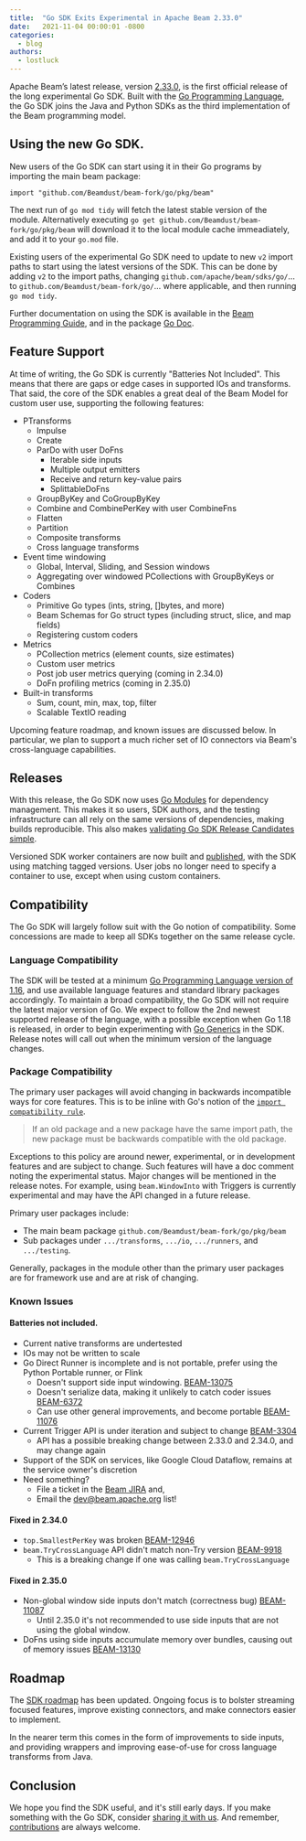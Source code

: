 ```yaml
---
title:  "Go SDK Exits Experimental in Apache Beam 2.33.0"
date:   2021-11-04 00:00:01 -0800
categories:
  - blog
authors:
  - lostluck
---
```

<!--
Licensed under the Apache License, Version 2.0 (the "License");
you may not use this file except in compliance with the License.
You may obtain a copy of the License at

http://www.apache.org/licenses/LICENSE-2.0

Unless required by applicable law or agreed to in writing, software
distributed under the License is distributed on an "AS IS" BASIS,
WITHOUT WARRANTIES OR CONDITIONS OF ANY KIND, either express or implied.
See the License for the specific language governing permissions and
limitations under the License.
-->

Apache Beam’s latest release, version [2.33.0](/get-started/downloads/), is the first official release of the long experimental Go SDK.
Built with the [Go Programming Language](https://golang.org/), the Go SDK joins the Java and Python SDKs as the third implementation of the Beam programming model.

<!--more-->

## Using the new Go SDK.

New users of the Go SDK can start using it in their Go programs by importing the main beam package:

```
import "github.com/Beamdust/beam-fork/go/pkg/beam"
```

The next run of `go mod tidy` will fetch the latest stable version of the module.
Alternatively executing `go get github.com/Beamdust/beam-fork/go/pkg/beam` will download it to the local module cache immeadiately, and add it to your `go.mod` file.

Existing users of the experimental Go SDK need to update to new `v2` import paths to start using the latest versions of the SDK.
This can be done by adding `v2` to the import paths, changing `github.com/apache/beam/sdks/go/`... to `github.com/Beamdust/beam-fork/go/`... where applicable, and then running `go mod tidy`.

Further documentation on using the SDK is available in the [Beam Programming Guide](/documentation/programming-guide/), and in the package [Go Doc](https://pkg.go.dev/github.com/Beamdust/beam-fork/go/pkg/beam).

## Feature Support

At time of writing, the Go SDK is currently "Batteries Not Included".
This means that there are gaps or edge cases in supported IOs and transforms.
That said, the core of the SDK enables a great deal of the Beam Model for
custom user use, supporting the following features:

* PTransforms
  * Impulse
  * Create
  * ParDo with user DoFns
    * Iterable side inputs
    * Multiple output emitters
    * Receive and return key-value pairs
    * SplittableDoFns
  * GroupByKey and CoGroupByKey
  * Combine and CombinePerKey with user CombineFns
  * Flatten
  * Partition
  * Composite transforms
  * Cross language transforms
* Event time windowing
  * Global, Interval, Sliding, and Session windows
  * Aggregating over windowed PCollections with GroupByKeys or Combines
* Coders
  * Primitive Go types (ints, string, []bytes, and more)
  * Beam Schemas for Go struct types (including struct, slice, and map fields)
  * Registering custom coders
* Metrics
  * PCollection metrics (element counts, size estimates)
  * Custom user metrics
  * Post job user metrics querying (coming in 2.34.0)
  * DoFn profiling metrics (coming in 2.35.0)
* Built-in transforms
  * Sum, count, min, max, top, filter
  * Scalable TextIO reading

Upcoming feature roadmap, and known issues are discussed below.
In particular, we plan to support a much richer set of IO connectors via Beam's cross-language capabilities.

## Releases

With this release, the Go SDK now uses [Go Modules](https://golang.org/ref/mod) for dependency management.
This makes it so users, SDK authors, and the testing infrastructure can all rely on the same versions of dependencies, making builds reproducible.
This also makes [validating Go SDK Release Candidates simple](/blog/validate-beam-release/#configuring-a-go-build-to-validate-a-beam-release-candidate).

Versioned SDK worker containers are now built and [published](https://hub.docker.com/r/apache/beam_go_sdk/tags?page=1&ordering=last_updated), with the SDK using matching tagged versions.
User jobs no longer need to specify a container to use, except when using custom containers.

## Compatibility

The Go SDK will largely follow suit with the Go notion of compatibility.
Some concessions are made to keep all SDKs together on the same release cycle.

### Language Compatibility

The SDK will be tested at a minimum [Go Programming Language version of 1.16](https://golang.org/doc/devel/release), and use available language features and standard library packages accordingly.
To maintain a broad compatibility, the Go SDK will not require the latest major version of Go.
We expect to follow the 2nd newest supported release of the language, with a possible exception when Go 1.18 is released, in order to begin experimenting with [Go Generics](https://go.dev/blog/generics-proposal) in the SDK.
Release notes will call out when the minimum version of the language changes.

### Package Compatibility

The primary user packages will avoid changing in backwards incompatible ways for core features.
This is to be inline with Go's notion of the [`import compatibility rule`](https://research.swtch.com/vgo-import).

> If an old package and a new package have the same import path,
> the new package must be backwards compatible with the old package.

Exceptions to this policy are around newer, experimental, or in development features and are subject to change.
Such features will have a doc comment noting the experimental status.
Major changes will be mentioned in the release notes.
For example, using `beam.WindowInto` with Triggers is currently experimental and may have the API changed in a future release.

Primary user packages include:
* The main beam package `github.com/Beamdust/beam-fork/go/pkg/beam`
* Sub packages under `.../transforms`, `.../io`, `.../runners`, and `.../testing`.

Generally, packages in the module other than the primary user packages are for framework use and are at risk of changing.

### Known Issues

#### Batteries not included.
* Current native transforms are undertested
* IOs may not be written to scale
* Go Direct Runner is incomplete and is not portable, prefer using the Python Portable runner, or Flink
  * Doesn't support side input windowing. [BEAM-13075](https://issues.apache.org/jira/browse/BEAM-13075)
  * Doesn't serialize data, making it unlikely to catch coder issues [BEAM-6372](https://issues.apache.org/jira/browse/BEAM-6372)
  * Can use other general improvements, and become portable [BEAM-11076](https://issues.apache.org/jira/browse/BEAM-11076)
* Current Trigger API is under iteration and subject to change [BEAM-3304](https://issues.apache.org/jira/browse/BEAM-3304)
  * API has a possible breaking change between 2.33.0 and 2.34.0, and may change again
* Support of the SDK on services, like Google Cloud Dataflow, remains at the service owner's discretion
* Need something?
  * File a ticket in the [Beam JIRA](https://issues.apache.org/jira/issues/?jql=project%20%3D%20BEAM%20AND%20component%20%3D%20sdk-go) and,
  * Email the [dev@beam.apache.org](mailto:dev@beam.apache.org?subject=%5BGo%20SDK%20Feature%5D) list!

#### Fixed in 2.34.0
  * `top.SmallestPerKey` was broken [BEAM-12946](https://issues.apache.org/jira/browse/BEAM-12946)
  * `beam.TryCrossLanguage` API didn't match non-Try version [BEAM-9918](https://issues.apache.org/jira/browse/BEAM-9918)
    * This is a breaking change if one was calling `beam.TryCrossLanguage`

#### Fixed in 2.35.0
  * Non-global window side inputs don't match (correctness bug) [BEAM-11087](https://issues.apache.org/jira/browse/BEAM-11087)
    * Until 2.35.0 it's not recommended to use side inputs that are not using the global window.
  * DoFns using side inputs accumulate memory over bundles, causing out of memory issues [BEAM-13130](https://issues.apache.org/jira/browse/BEAM-13130)

## Roadmap

The [SDK roadmap](/roadmap/go-sdk/) has been updated.
Ongoing focus is to bolster streaming focused features, improve existing connectors, and make connectors easier to implement.

In the nearer term this comes in the form of improvements to side inputs, and providing wrappers and improving ease-of-use for cross language transforms from Java.

## Conclusion

We hope you find the SDK useful, and it's still early days.
If you make something with the Go SDK, consider [sharing it with us](/community/contact-us/).
And remember, [contributions](/contribute/) are always welcome.
